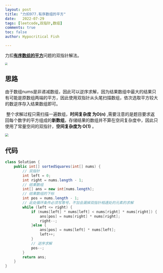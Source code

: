 ```yaml
---
layout: post
title: "力扣977.有序数组的平方"
date:   2022-07-29
tags: [leetcode,双指针,数组]
comments: true
toc: false
author: Hypocritical Fish

---
```


力扣[**有序数组的平方**](https://leetcode.cn/problems/squares-of-a-sorted-array/)问题的双指针解法。

<!-- more -->

<img src="https://hypofish-crowdfunding.oss-cn-shanghai.aliyuncs.com/myblog/20220729131656.png" style="zoom:50%;" />

## 思路

​		由于数组nums是非递减数组，因此可以逆序求解，因为结果数组中最大的结果只有可能是原数组两端的平方，因此使用双指针从头尾扫描数组，依次选取平方较大的数逆序存入结果数组即可。

​		整个求解过程只需扫描一遍数组，**时间复杂度 为O(n)** ,需要注意的是题目要求返回每个数字的平方组成的**新数组**，存储结果的数组并不算在空间复杂度中，因此只使用了常量空间的双指针，**空间复杂度为 O(1)** 。

<img src="https://hypofish-crowdfunding.oss-cn-shanghai.aliyuncs.com/myblog/20220729202522.png" style="zoom:67%;" />

## 代码

```java
class Solution {
    public int[] sortedSquares(int[] nums) {
		// 双指针
		int left = 0;
		int right = nums.length - 1;
		// 结果数组
		int[] ans = new int[nums.length];
		// 结果数组的下标
		int pos = nums.length - 1;
        // 此处循环条件必须写等号，不加会漏掉双指针相遇处的元素的求解
		while (left <= right) {
			if (nums[left] * nums[left] < nums[right] * nums[right]) {
				ans[pos] = nums[right] * nums[right];
				right--;
			}else {
				ans[pos] = nums[left] * nums[left];
				left++;
			}
            // 逆序求解
			pos--;
		}
		return ans;
    }
}
```

